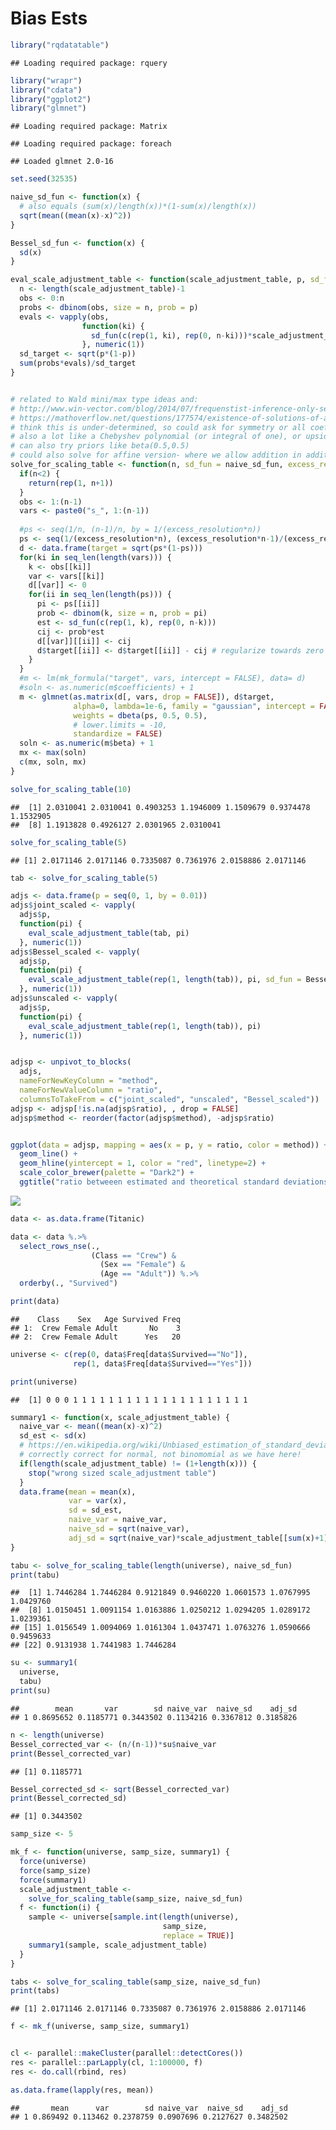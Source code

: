 Bias Ests
================

``` r
library("rqdatatable")
```

    ## Loading required package: rquery

``` r
library("wrapr")
library("cdata")
library("ggplot2")
library("glmnet")
```

    ## Loading required package: Matrix

    ## Loading required package: foreach

    ## Loaded glmnet 2.0-16

``` r
set.seed(32535)

naive_sd_fun <- function(x) {
  # also equals (sum(x)/length(x))*(1-sum(x)/length(x))
  sqrt(mean((mean(x)-x)^2))
}

Bessel_sd_fun <- function(x) {
  sd(x)
}

eval_scale_adjustment_table <- function(scale_adjustment_table, p, sd_fun = naive_sd_fun) {
  n <- length(scale_adjustment_table)-1
  obs <- 0:n
  probs <- dbinom(obs, size = n, prob = p)
  evals <- vapply(obs,
                function(ki) {
                  sd_fun(c(rep(1, ki), rep(0, n-ki)))*scale_adjustment_table[[ki+1]]
                }, numeric(1))
  sd_target <- sqrt(p*(1-p))
  sum(probs*evals)/sd_target
}


# related to Wald mini/max type ideas and:
# http://www.win-vector.com/blog/2014/07/frequenstist-inference-only-seems-easy/
# https://mathoverflow.net/questions/177574/existence-of-solutions-of-a-polynomial-system 
# think this is under-determined, so could ask for symmetry or all coefs near 1.
# also a lot like a Chebyshev polynomial (or integral of one), or upside down beta.
# can also try priors like beta(0.5,0.5)
# could also solve for affine version- where we allow addition in addition to scaling.
solve_for_scaling_table <- function(n, sd_fun = naive_sd_fun, excess_resolution = 128) {
  if(n<2) {
    return(rep(1, n+1))
  }
  obs <- 1:(n-1)
  vars <- paste0("s_", 1:(n-1))
  
  #ps <- seq(1/n, (n-1)/n, by = 1/(excess_resolution*n))
  ps <- seq(1/(excess_resolution*n), (excess_resolution*n-1)/(excess_resolution*n), by = 1/(excess_resolution*n))
  d <- data.frame(target = sqrt(ps*(1-ps)))
  for(ki in seq_len(length(vars))) {
    k <- obs[[ki]]
    var <- vars[[ki]]
    d[[var]] <- 0
    for(ii in seq_len(length(ps))) {
      pi <- ps[[ii]]
      prob <- dbinom(k, size = n, prob = pi)
      est <- sd_fun(c(rep(1, k), rep(0, n-k)))
      cij <- prob*est
      d[[var]][[ii]] <- cij
      d$target[[ii]] <- d$target[[ii]] - cij # regularize towards zero
    }
  }
  #m <- lm(mk_formula("target", vars, intercept = FALSE), data= d)
  #soln <- as.numeric(m$coefficients) + 1
  m <- glmnet(as.matrix(d[, vars, drop = FALSE]), d$target, 
              alpha=0, lambda=1e-6, family = "gaussian", intercept = FALSE,
              weights = dbeta(ps, 0.5, 0.5),
              # lower.limits = -10,
              standardize = FALSE)
  soln <- as.numeric(m$beta) + 1
  mx <- max(soln)
  c(mx, soln, mx)
}

solve_for_scaling_table(10)
```

    ##  [1] 2.0310041 2.0310041 0.4903253 1.1946009 1.1509679 0.9374478 1.1532905
    ##  [8] 1.1913828 0.4926127 2.0301965 2.0310041

``` r
solve_for_scaling_table(5)
```

    ## [1] 2.0171146 2.0171146 0.7335087 0.7361976 2.0158886 2.0171146

``` r
tab <- solve_for_scaling_table(5)

adjs <- data.frame(p = seq(0, 1, by = 0.01))
adjs$joint_scaled <- vapply(
  adjs$p,
  function(pi) {
    eval_scale_adjustment_table(tab, pi)
  }, numeric(1))
adjs$Bessel_scaled <- vapply(
  adjs$p,
  function(pi) {
    eval_scale_adjustment_table(rep(1, length(tab)), pi, sd_fun = Bessel_sd_fun)
  }, numeric(1))
adjs$unscaled <- vapply(
  adjs$p,
  function(pi) {
    eval_scale_adjustment_table(rep(1, length(tab)), pi)
  }, numeric(1))


adjsp <- unpivot_to_blocks(
  adjs, 
  nameForNewKeyColumn = "method", 
  nameForNewValueColumn = "ratio", 
  columnsToTakeFrom = c("joint_scaled", "unscaled", "Bessel_scaled"))
adjsp <- adjsp[!is.na(adjsp$ratio), , drop = FALSE]
adjsp$method <- reorder(factor(adjsp$method), -adjsp$ratio)


ggplot(data = adjsp, mapping = aes(x = p, y = ratio, color = method)) +
  geom_line() +
  geom_hline(yintercept = 1, color = "red", linetype=2) + 
  scale_color_brewer(palette = "Dark2") + 
  ggtitle("ratio betweeen estimated and theoretical standard deviations")
```

![](BiasEsts_files/figure-markdown_github/unnamed-chunk-1-1.png)

``` r
data <- as.data.frame(Titanic)

data <- data %.>% 
  select_rows_nse(., 
                  (Class == "Crew") & 
                    (Sex == "Female") & 
                    (Age == "Adult")) %.>%
  orderby(., "Survived")

print(data)
```

    ##    Class    Sex   Age Survived Freq
    ## 1:  Crew Female Adult       No    3
    ## 2:  Crew Female Adult      Yes   20

``` r
universe <- c(rep(0, data$Freq[data$Survived=="No"]),
              rep(1, data$Freq[data$Survived=="Yes"]))

print(universe)
```

    ##  [1] 0 0 0 1 1 1 1 1 1 1 1 1 1 1 1 1 1 1 1 1 1 1 1

``` r
summary1 <- function(x, scale_adjustment_table) {
  naive_var <- mean((mean(x)-x)^2)
  sd_est <- sd(x)
  # https://en.wikipedia.org/wiki/Unbiased_estimation_of_standard_deviation
  # correctly correct for normal, not binomomial as we have here!
  if(length(scale_adjustment_table) != (1+length(x))) {
    stop("wrong sized scale_adjustment table")
  }
  data.frame(mean = mean(x),
             var = var(x),
             sd = sd_est,
             naive_var = naive_var,
             naive_sd = sqrt(naive_var),
             adj_sd = sqrt(naive_var)*scale_adjustment_table[[sum(x)+1]])
}

tabu <- solve_for_scaling_table(length(universe), naive_sd_fun)
print(tabu)
```

    ##  [1] 1.7446284 1.7446284 0.9121849 0.9460220 1.0601573 1.0767995 1.0429760
    ##  [8] 1.0150451 1.0091154 1.0163886 1.0250212 1.0294205 1.0289172 1.0239361
    ## [15] 1.0156549 1.0094069 1.0161304 1.0437471 1.0763276 1.0590666 0.9459633
    ## [22] 0.9131938 1.7441983 1.7446284

``` r
su <- summary1(
  universe, 
  tabu)
print(su)
```

    ##        mean       var        sd naive_var  naive_sd    adj_sd
    ## 1 0.8695652 0.1185771 0.3443502 0.1134216 0.3367812 0.3185826

``` r
n <- length(universe)
Bessel_corrected_var <- (n/(n-1))*su$naive_var
print(Bessel_corrected_var)
```

    ## [1] 0.1185771

``` r
Bessel_corrected_sd <- sqrt(Bessel_corrected_var)
print(Bessel_corrected_sd)
```

    ## [1] 0.3443502

``` r
samp_size <- 5

mk_f <- function(universe, samp_size, summary1) {
  force(universe)
  force(samp_size)
  force(summary1)
  scale_adjustment_table <- 
    solve_for_scaling_table(samp_size, naive_sd_fun)
  f <- function(i) {
    sample <- universe[sample.int(length(universe), 
                                  samp_size, 
                                  replace = TRUE)]
    summary1(sample, scale_adjustment_table)
  }
}

tabs <- solve_for_scaling_table(samp_size, naive_sd_fun)
print(tabs)
```

    ## [1] 2.0171146 2.0171146 0.7335087 0.7361976 2.0158886 2.0171146

``` r
f <- mk_f(universe, samp_size, summary1)


cl <- parallel::makeCluster(parallel::detectCores())
res <- parallel::parLapply(cl, 1:100000, f)
res <- do.call(rbind, res)

as.data.frame(lapply(res, mean))
```

    ##       mean      var        sd naive_var  naive_sd    adj_sd
    ## 1 0.869492 0.113462 0.2378759 0.0907696 0.2127627 0.3482502
